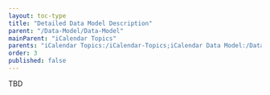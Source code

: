 ```yaml
---
layout: toc-type
title: "Detailed Data Model Description"
parent: "/Data-Model/Data-Model"
mainParent: "iCalendar Topics"
parents: "iCalendar Topics:/iCalendar-Topics;iCalendar Data Model:/Data-Model/Data-Model"
order: 3
published: false
---
```


TBD

